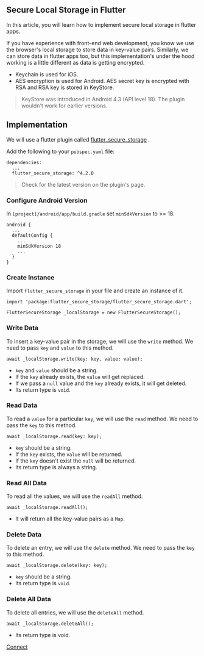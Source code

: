 ## Secure Local Storage in Flutter

In this article,  you will learn how to implement secure local storage in flutter apps.

If you have experience with front-end web development, you know we use the browser's local storage to store data in key-value pairs. Similarly, we can store data in flutter apps too, but this implementation's under the hood working is a little different as data is getting encrypted.

- Keychain is used for iOS.
- AES encryption is used for Android. AES secret key is encrypted with RSA and RSA key is stored in KeyStore.

> KeyStore was introduced in Android 4.3 (API level 18). The plugin wouldn't work for earlier versions.

## Implementation
We will use a flutter plugin called  [flutter_secure_storage](https://pub.dev/packages/flutter_secure_storage) .

Add the following to your ` pubspec.yaml ` file:

```
dependencies:
  ...
  flutter_secure_storage: ^4.2.0
``` 

> Check for the latest version on the plugin's page.

### Configure Android Version

In `[project]/android/app/build.gradle` set `minSdkVersion` to >= 18.

```
android {
  ...
  defaultConfig {
    ...
    minSdkVersion 18
    ...
  }
}
``` 
### Create Instance

Import `flutter_secure_storage` in your file and create an instance of it.


```
import 'package:flutter_secure_storage/flutter_secure_storage.dart';

FlutterSecureStorage _localStorage = new FlutterSecureStorage();
``` 

### Write Data

To insert a key-value pair in the storage, we will use the `write` method.
We need to pass `key` and `value` to this method.

```
await _localStorage.write(key: key, value: value);
``` 

- `key` and `value` should be a string.
- If the `key` already exists, the `value` will get replaced.
- If we pass a `null` value and the `key` already exists, it will get deleted.
- Its return type is `void`.

### Read Data

To read a `value` for a particular `key`, we will use the `read` method.
We need to pass the `key` to this method.

```
await _localStorage.read(key: key);
``` 

- `key` should be a string.
- If the `key` exists, the `value` will be returned.
- If the `key` doesn't exist the `null` will be returned.
- Its return type is always a string.

### Read All Data

To read all the values, we will use the `readAll` method.

```
await _localStorage.readAll();
``` 

- It will return all the key-value pairs as a `Map`.

### Delete Data

To delete an entry, we will use the `delete` method.
We need to pass the `key` to this method.

```
await _localStorage.delete(key: key);
``` 

- `key` should be a string.
- Its return type is `void`.

### Delete All Data

To delete all entries, we will use the `deleteAll` method.

```
await _localStorage.deleteAll();
``` 

- Its return type is void.

[Connect](https://bibekkakati.me)

